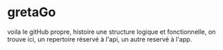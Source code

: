 # gretaGo

voila le gitHub propre,
histoire une structure logique et fonctionnelle,
on trouve ici, un repertoire réservé à l'api, un autre reservé à l'app.
